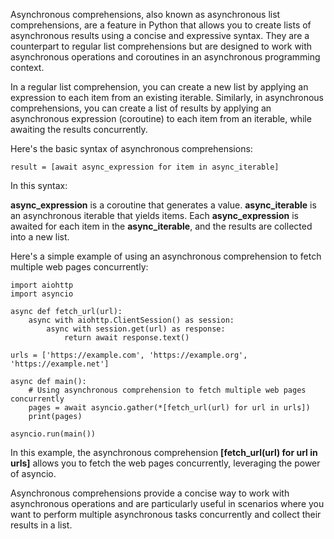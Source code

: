 Asynchronous comprehensions, also known as asynchronous list comprehensions, are a feature in Python that allows you to create lists of 
asynchronous results using a concise and expressive syntax. They are a counterpart to regular list comprehensions but are designed to
work with asynchronous operations and coroutines in an asynchronous programming context.

In a regular list comprehension, you can create a new list by applying an expression to each item from an existing iterable.
Similarly, in asynchronous comprehensions, you can create a list of results by applying an asynchronous expression (coroutine) 
to each item from an iterable, while awaiting the results concurrently.

Here's the basic syntax of asynchronous comprehensions:

```
result = [await async_expression for item in async_iterable]
```
In this syntax:

**async_expression** is a coroutine that generates a value.
**async_iterable** is an asynchronous iterable that yields items.
Each **async_expression** is awaited for each item in the **async_iterable**, and the results are collected into
a new list.

Here's a simple example of using an asynchronous comprehension to fetch multiple web pages concurrently:

```
import aiohttp
import asyncio

async def fetch_url(url):
    async with aiohttp.ClientSession() as session:
        async with session.get(url) as response:
            return await response.text()

urls = ['https://example.com', 'https://example.org', 'https://example.net']

async def main():
    # Using asynchronous comprehension to fetch multiple web pages concurrently
    pages = await asyncio.gather(*[fetch_url(url) for url in urls])
    print(pages)

asyncio.run(main())
```

In this example, the asynchronous comprehension **[fetch_url(url) for url in urls]** allows you to fetch the web pages concurrently,
leveraging the power of asyncio.

Asynchronous comprehensions provide a concise way to work with asynchronous operations and are particularly useful
in scenarios where you want to perform multiple asynchronous tasks concurrently and collect their results in a list.
